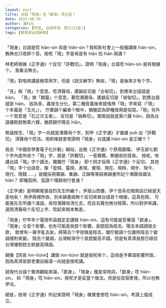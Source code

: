 ```yaml
---
layout: post
title: 台語「現身」佮「獻身」唸仝音？
date: 2023-08-29 
author: 潘科元
categories: [呼音, 台語呼音、腔口(口音)]
tags: [教育部台語辭典]
---
```


「現身」台語是唸 hiàn-sin 抑是 hiān-sin？我知影社會上一般攏講做
hiàn-sin，教典也只收即个音。按呢「現」字是毋是有 hiān 佮 hiàn 兩讀？

林老師根據《正字通》个反切「許戰切」，證明「現身」台語唸 hiàn-sin 是有根據个。
我看法無仝。

「現」對咱來講是極常用字，但是《說文解字》無收，「現」是後來才有个字。

「見」做「視」个意思，唸清聲母，廣韻反切是「古甸切」，對應來台語就是 kiàn。
「見」做「顯露」个意思，著唸濁聲母，廣韻反切是「胡甸切」，對應台語就是 hiān。
因為音、義發生分化，第二種音義後來就借用「現」字來寫（「現」个本義是「玉光」）。
佇廣韻个編者个眼中，猶閣認為即種借用是俗寫。「現」另外一个意思是「石之次玉者」，
反切是「胡典切」，閩南話就是第六聲 hiǎn，因為台語優勢腔無第六聲，猶原歸佇陽去
hiān。

無論按怎，「現」字一向就是濁聲母个字，到甲《正字通》才雄雄 puh 出「許戰切」
清聲母个唸法。用即條就會使證明「現身」台語講 hiàn-sin 是正確个？

我去「中國哲學書電子化計劃」網站，巡檢《正字通》个原冊圖檔，
伊玉部七劃个字內底所收个「現」字，就是「許戰切」 一音爾爾，無閣收別音矣。
按呢，咁講台語「現」字个讀法，獨獨佇「現身」 即个詞才採用《正字通》个反切，
其他「現」字个台語音，像「發現、露現、表現、實現、現在、現時、現步、現今、
現代、現錢……」就攏採用廣韻、集韻、正韻等等經典韻書所記个濁聲母讀法 hiān？
即種孤例、孤證个理路咁行會通？

《正字通》是明朝尾張自烈先生所編个，伊是山西儂，伊个音系佮閩南話已經是天差地矣！
用伊冊裡所收，別本韻書揣無个反切來做台語音个根據，這真危險。
可能張先生所講个漢語，毋但濁聲母清化去，而且去聲也無分陰陽，所以對伊來講，
選用清聲母个反切上字，唸起來根本無差。

「現身」佇早年个電視布袋戲定定講做 hiàn-sin，這有可能是受華語「獻身」、
「現身」仝音个影響，也有可能是泉腔个影響。泉腔因為陰去、陽去本調調值仝款，
致使有一寡字亂去矣，將陽去个字掠做是陰去，閣佇變調个位置照陰去个變調規則來變。
陰去个變調，台灣較保守个泉腔變高平調，但是有真濟泉腔已經佮台灣優勢腔仝款變高降調。

親像【院長 īnn-tiúnn】講做 ìnn-tiúnn 就是按呢來个，這毋是予華語影響所致，
因為真濟泉腔老儂自細漢一向就是按呢講。

就現代台語个實用觀點來論，「獻身」、「現身」攏是常用詞，「獻身」唸 hiàn-sin，
抑「現身」唸 hiān-sin，按呢才是妥當个做法。但是俗音僫牽挽，所以也無伊法。

總是，欲用《正字通》所記來證明「現身」確實會使唸 hiàn-sin，考證上僫成立。

